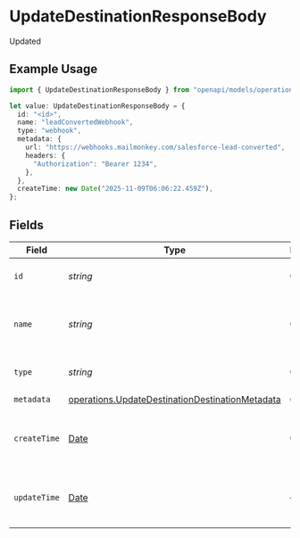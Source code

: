 # UpdateDestinationResponseBody

Updated

## Example Usage

```typescript
import { UpdateDestinationResponseBody } from "openapi/models/operations";

let value: UpdateDestinationResponseBody = {
  id: "<id>",
  name: "leadConvertedWebhook",
  type: "webhook",
  metadata: {
    url: "https://webhooks.mailmonkey.com/salesforce-lead-converted",
    headers: {
      "Authorization": "Bearer 1234",
    },
  },
  createTime: new Date("2025-11-09T06:06:22.459Z"),
};
```

## Fields

| Field                                                                                                              | Type                                                                                                               | Required                                                                                                           | Description                                                                                                        | Example                                                                                                            |
| ------------------------------------------------------------------------------------------------------------------ | ------------------------------------------------------------------------------------------------------------------ | ------------------------------------------------------------------------------------------------------------------ | ------------------------------------------------------------------------------------------------------------------ | ------------------------------------------------------------------------------------------------------------------ |
| `id`                                                                                                               | *string*                                                                                                           | :heavy_check_mark:                                                                                                 | The destination ID.                                                                                                |                                                                                                                    |
| `name`                                                                                                             | *string*                                                                                                           | :heavy_check_mark:                                                                                                 | User-defined name for the destination                                                                              | leadConvertedWebhook                                                                                               |
| `type`                                                                                                             | *string*                                                                                                           | :heavy_check_mark:                                                                                                 | The type of the destination                                                                                        | webhook                                                                                                            |
| `metadata`                                                                                                         | [operations.UpdateDestinationDestinationMetadata](../../models/operations/updatedestinationdestinationmetadata.md) | :heavy_check_mark:                                                                                                 | N/A                                                                                                                |                                                                                                                    |
| `createTime`                                                                                                       | [Date](https://developer.mozilla.org/en-US/docs/Web/JavaScript/Reference/Global_Objects/Date)                      | :heavy_check_mark:                                                                                                 | The time the destination was created.                                                                              |                                                                                                                    |
| `updateTime`                                                                                                       | [Date](https://developer.mozilla.org/en-US/docs/Web/JavaScript/Reference/Global_Objects/Date)                      | :heavy_minus_sign:                                                                                                 | The time the destination was updated.                                                                              |                                                                                                                    |